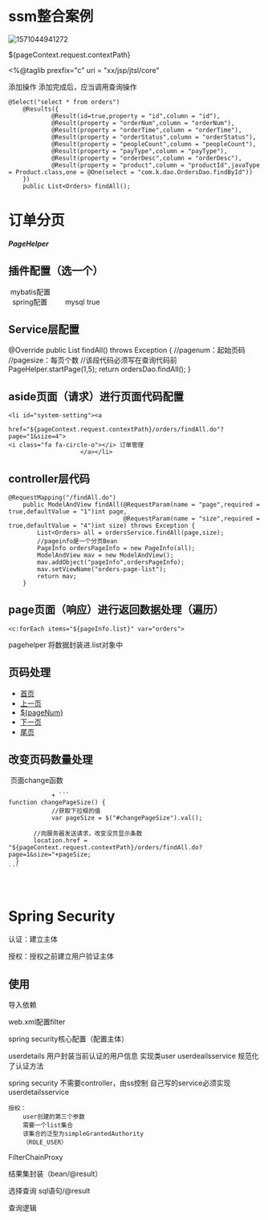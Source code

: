 # ssm整合案例

![1571044941272](C:\Users\feketerigo\AppData\Roaming\Typora\typora-user-images\1571044941272.png)

${pageContext.request.contextPath}

<%@taglib prexfix="c" uri = "xx/jsp/jtsl/core"

添加操作
	添加完成后，应当调用查询操作

```
@Select("select * from orders")
    @Results({
            @Result(id=true,property = "id",column = "id"),
            @Result(property = "orderNum",column = "orderNum"),
            @Result(property = "orderTime",column = "orderTime"),
            @Result(property = "orderStatus",column = "orderStatus"),
            @Result(property = "peopleCount",column = "peopleCount"),
            @Result(property = "payType",column = "payType"),
            @Result(property = "orderDesc",column = "orderDesc"),
            @Result(property = "product",column = "productId",javaType = Product.class,one = @One(select = "com.k.dao.OrdersDao.findById"))
    })
    public List<Orders> findAll();
```

# 订单分页

##### PageHelper

## 插件配置（选一个）

​	mybatis配置
​	<!--     
​	plugins在配置文件中的位置必须符合要求，否则会报错，顺序如下:    properties?, settings?,     typeAliases?, typeHandlers?,     objectFactory?,objectWrapperFactory?,     plugins?,     environments?, databaseIdProvider?, mappers? 
​	--> 
​	<plugins>    
​		<!-- com.github.pagehelper为PageHelper类所在包名 -->  		<plugin interceptor="com.github.pagehelper.PageInterceptor">        		<!-- 使用下面的方式配置参数，后面会有所有的参数介绍 -->    		<property name="param1" value="value1"/>    			</plugin> 
​	</plugins>
​	spring配置
​	<bean id="sqlSessionFactory" class="org.mybatis.spring.SqlSessionFactoryBean">
​        <property name="dataSource" ref="dataSource" />
​        <!-- 传入PageHelper的插件 -->
​        <property name="plugins">
​            <array>
​                <!-- 传入插件的对象 -->
​                <bean class="com.github.pagehelper.PageInterceptor">
​                    <property name="properties">
​                        <props>
​                            <prop key="helperDialect">mysql</prop>
​                            <prop key="reasonable">true</prop>
​                        </props>
​                    </property>
​                </bean>
​            </array>
​        </property>
​    </bean>

## Service层配置

@Override
    public List<Orders> findAll() throws Exception {
        //pagenum：起始页码
        //pagesize：每页个数
        //该段代码必须写在查询代码前
        PageHelper.startPage(1,5);
        return ordersDao.findAll();
    }

## aside页面（请求）进行页面代码配置

```
<li id="system-setting"><a
						href="${pageContext.request.contextPath}/orders/findAll.do"?page="1&size=4"> 
<i class="fa fa-circle-o"></i> 订单管理
					</a></li>
```

## controller层代码

```
@RequestMapping("/findAll.do")
    public ModelAndView findAll(@RequestParam(name = "page",required = true,defaultValue = "1")int page,
                                @RequestParam(name = "size",required = true,defaultValue = "4")int size) throws Exception {
        List<Orders> all = ordersService.findAll(page,size);
        //pageinfo是一个分页Bean
        PageInfo ordersPageInfo = new PageInfo(all);
        ModelAndView mav = new ModelAndView();
        mav.addObject("pageInfo",ordersPageInfo);
        mav.setViewName("orders-page-list");
        return mav;
    }
```



## page页面（响应）进行返回数据处理（遍历）

```
<c:forEach items="${pageInfo.list}" var="orders">
```

pagehelper 将数据封装进.list对象中

## 页码处理

<div class="box-tools pull-right">
                        <ul class="pagination">
                            <li>
                                <a href="${pageContext.request.contextPath}/orders/findAll.do?page=1&size=${pageInfo.pageSize}" aria-label="Previous">首页</a>
                            </li>
                            <li><a href="${pageContext.request.contextPath}/orders/findAll.do?page=${pageInfo.pageNum-1}&size=${pageInfo.pageSize}">上一页</a></li>
                            <c:forEach begin="1" end="${pageInfo.pages}" var="pageNum">
								<li><a href="${pageContext.request.contextPath}/orders/findAll.do?page=${pageNum}&size=${pageInfo.pageSize}">${pageNum}</a></li>
							</c:forEach>
                            <li><a href="${pageContext.request.contextPath}/orders/findAll.do?page=${pageInfo.pageNum-1}&size=${pageInfo.pageSize}">下一页</a></li>
                            <li>
                                <a href="${pageContext.request.contextPath}/orders/findAll.do?page=${pageInfo.pages}&size=${pageInfo.pageSize}" aria-label="Next">尾页</a>
                            </li>
                        </ul>
                    </div>

## 改变页码数量处理

​	页面change函数

				+ ```
	function changePageSize() {
				//获取下拉框的值
				var pageSize = $("#changePageSize").val();
	
	​		//向服务器发送请求，改变没页显示条数
	​		location.href = "${pageContext.request.contextPath}/orders/findAll.do?page=1&size="+pageSize;
	  }
	```


​	

# Spring Security

认证：建立主体

授权：授权之前建立用户验证主体

## 使用

导入依赖

web.xml配置filter

spring security核心配置（配置主体）

userdetails
	用户封装当前认证的用户信息
	实现类user
userdeailsservice
	规范化了认证方法

spring security
	不需要controller，由ss控制
	自己写的service必须实现userdetailsservice
	
	授权：
		user创建的第三个参数
		需要一个list集合
		该集合的泛型为simpleGrantedAuthority
		（ROLE_USER）

FilterChainProxy

结果集封装（bean/@result）

选择查询 sql语句/@result

查询逻辑






